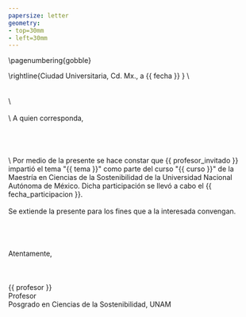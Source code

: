 ```yaml
---
papersize: letter
geometry:
- top=30mm
- left=30mm
---
```


\pagenumbering{gobble}

\rightline{Ciudad Universitaria, Cd. Mx., a {{ fecha }} }
\ 
\
\
\
\ 
\
\
\ 
A quien corresponda,
\
\
\
\
\
\ 
Por medio de la presente se hace constar que {{ profesor_invitado }} impartió el tema "{{ tema }}" como parte del curso "{{ curso }}" de la Maestría en Ciencias de la Sostenibilidad de la Universidad Nacional Autónoma de México. Dicha participación se llevó a cabo el {{ fecha_participacion }}.
\
\
Se extiende la presente para los fines que a la interesada convengan.
\
\
\
\
\
Atentamente,
\
\
\
\
{{ profesor }}
\
Profesor
\
Posgrado en Ciencias de la Sostenibilidad, UNAM